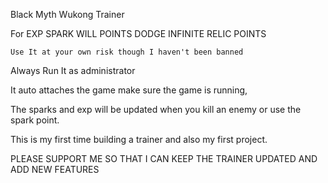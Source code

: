 Black Myth Wukong Trainer

For
EXP
SPARK
WILL POINTS
DODGE
INFINITE RELIC POINTS


    Use It at your own risk though I haven't been banned 




Always Run It as administrator 

It auto attaches the game make sure the game is running,

The sparks and exp will be updated when you kill an enemy or use the spark point.

This is my first time building a trainer and also my first project.

PLEASE SUPPORT ME SO THAT I CAN KEEP THE TRAINER UPDATED AND ADD NEW FEATURES
